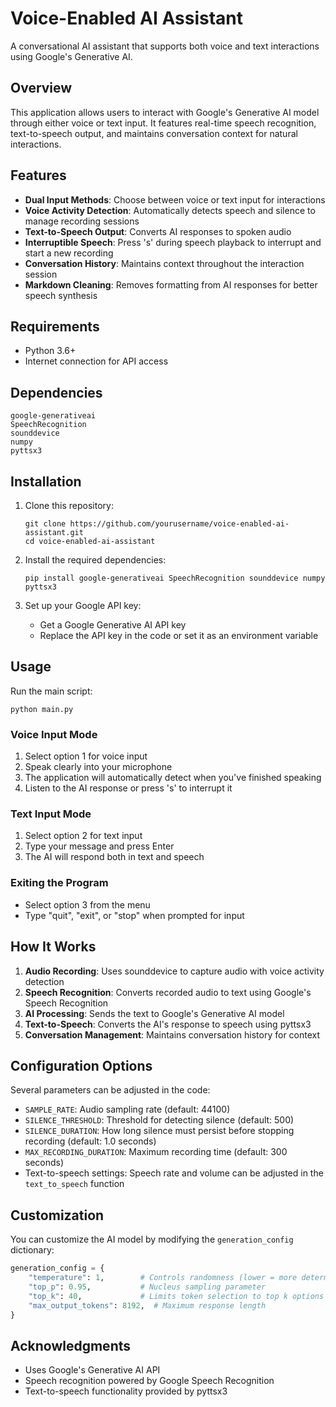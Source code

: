 # Voice-Enabled AI Assistant

A conversational AI assistant that supports both voice and text interactions using Google's Generative AI.

## Overview

This application allows users to interact with Google's Generative AI model through either voice or text input. It features real-time speech recognition, text-to-speech output, and maintains conversation context for natural interactions.

## Features

- **Dual Input Methods**: Choose between voice or text input for interactions
- **Voice Activity Detection**: Automatically detects speech and silence to manage recording sessions
- **Text-to-Speech Output**: Converts AI responses to spoken audio
- **Interruptible Speech**: Press 's' during speech playback to interrupt and start a new recording
- **Conversation History**: Maintains context throughout the interaction session
- **Markdown Cleaning**: Removes formatting from AI responses for better speech synthesis

## Requirements

- Python 3.6+
- Internet connection for API access

## Dependencies

```
google-generativeai
SpeechRecognition
sounddevice
numpy
pyttsx3
```

## Installation

1. Clone this repository:
   ```
   git clone https://github.com/yourusername/voice-enabled-ai-assistant.git
   cd voice-enabled-ai-assistant
   ```

2. Install the required dependencies:
   ```
   pip install google-generativeai SpeechRecognition sounddevice numpy pyttsx3
   ```

3. Set up your Google API key:
   - Get a Google Generative AI API key
   - Replace the API key in the code or set it as an environment variable

## Usage

Run the main script:
```
python main.py
```

### Voice Input Mode
1. Select option 1 for voice input
2. Speak clearly into your microphone
3. The application will automatically detect when you've finished speaking
4. Listen to the AI response or press 's' to interrupt it

### Text Input Mode
1. Select option 2 for text input
2. Type your message and press Enter
3. The AI will respond both in text and speech

### Exiting the Program
- Select option 3 from the menu
- Type "quit", "exit", or "stop" when prompted for input

## How It Works

1. **Audio Recording**: Uses sounddevice to capture audio with voice activity detection
2. **Speech Recognition**: Converts recorded audio to text using Google's Speech Recognition
3. **AI Processing**: Sends the text to Google's Generative AI model
4. **Text-to-Speech**: Converts the AI's response to speech using pyttsx3
5. **Conversation Management**: Maintains conversation history for context

## Configuration Options

Several parameters can be adjusted in the code:

- `SAMPLE_RATE`: Audio sampling rate (default: 44100)
- `SILENCE_THRESHOLD`: Threshold for detecting silence (default: 500)
- `SILENCE_DURATION`: How long silence must persist before stopping recording (default: 1.0 seconds)
- `MAX_RECORDING_DURATION`: Maximum recording time (default: 300 seconds)
- Text-to-speech settings: Speech rate and volume can be adjusted in the `text_to_speech` function

## Customization

You can customize the AI model by modifying the `generation_config` dictionary:

```python
generation_config = {
    "temperature": 1,        # Controls randomness (lower = more deterministic)
    "top_p": 0.95,           # Nucleus sampling parameter
    "top_k": 40,             # Limits token selection to top k options
    "max_output_tokens": 8192,  # Maximum response length
}
```
## Acknowledgments

- Uses Google's Generative AI API
- Speech recognition powered by Google Speech Recognition
- Text-to-speech functionality provided by pyttsx3
